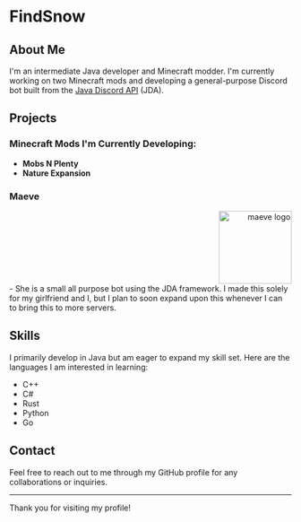 # FindSnow

## About Me

I'm an intermediate Java developer and Minecraft modder. I'm currently working on two Minecraft mods and developing a general-purpose Discord bot built from the [Java Discord API](https://github.com/discord-jda/JDA) (JDA).

## Projects

### Minecraft Mods I'm Currently Developing:
- **Mobs N Plenty**
- **Nature Expansion**

### Maeve
 <div style="text-align: right;">
    <img src="https://github.com/user-attachments/assets/0f3f1139-dc94-411f-9a38-06a21fe40cb2" width="130" alt="maeve logo">
</div>
- She is a small all purpose bot using the JDA framework. I made this solely for my girlfriend and I, but I plan to soon expand upon this whenever I can to bring this to more servers.

## Skills

I primarily develop in Java but am eager to expand my skill set. Here are the languages I am interested in learning:
- C++
- C#
- Rust
- Python
- Go


## Contact

Feel free to reach out to me through my GitHub profile for any collaborations or inquiries.

---

Thank you for visiting my profile!
